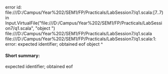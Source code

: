 error id: file:///D:/Campus/Year%202/SEM1/FP/Practicals/LabSession7/q1.scala:[7..7) in Input.VirtualFile("file:///D:/Campus/Year%202/SEM1/FP/Practicals/LabSession7/q1.scala", "object ")
file:///D:/Campus/Year%202/SEM1/FP/Practicals/LabSession7/q1.scala
file:///D:/Campus/Year%202/SEM1/FP/Practicals/LabSession7/q1.scala:1: error: expected identifier; obtained eof
object 
       ^
#### Short summary: 

expected identifier; obtained eof